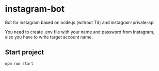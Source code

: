 # instagram-bot
Bot for instagram based on node.js (without TS) and instagram-private-api

You need to create .env file with your name and password from Instagram, also you have to write target account name.

## Start project
```
npm run start
```
